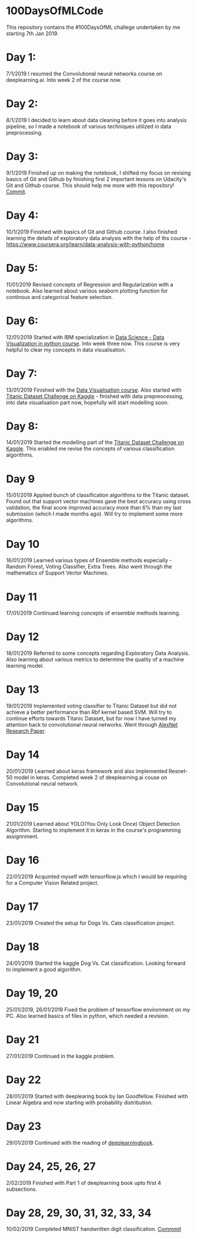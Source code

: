 # 100DaysOfMLCode
This repository contains the #100DaysOfML challege undertaken by me starting 7th Jan 2019.

# Day 1:
7/1/2019
I resumed the Convolutional neural networks course on deeplearning.ai. Into week 2 of the course now.

# Day 2:
8/1/2019
I decided to learn about data cleaning before it goes into analysis pipeline, so I made a notebook of various techniques utilized in data preprocessing.

# Day 3:
9/1/2019
Finished up on making the notebook, I shifted my focus on revising basics of  Git and Github by finishing first 2 important lessons on Udacity's Git and Github course. This should help me more with this repository! [Commit](https://github.com/AtharvaPagare/Data-Preprocessing/blob/master/Data-Preprocessing.ipynb).

# Day 4:
10/1/2019
Finished with basics of Git and Github course. I also finished learning the details of exploratory data analysis with the help of ths course - https://www.coursera.org/learn/data-analysis-with-python/home

# Day 5:
11/01/2019
Revised concepts of Regression and Regularization with a notebook. Also learned about various seaborn plotting function for continous and categorical feature selection.

# Day 6:
12/01/2019
Started with IBM specialization in [Data Science - Data Visualization in python course](https://www.coursera.org/learn/python-for-data-visualization/). Into week three now. This course is very helpful to clear my concepts in data visualisation.

# Day 7:
13/01/2019
Finished with the [Data Visualisation course](https://www.coursera.org/learn/python-for-data-visualization/). Also started with [Titanic Dataset Challenge on Kaggle](https://www.kaggle.com/c/titanic) - finished with data prepreocessing, into data visualisation part now, hopefully will start modelling soon.

# Day 8:
14/01/2019
Started the modelling part of the [Titanic Dataset Challenge on Kaggle](https://www.kaggle.com/c/titanic). This enabled me revise the concepts of various classification algorithms.

# Day 9
15/01/2019
Applied bunch of classification algorithms to the Titanic dataset. Found out that support vector machines gave the best accuracy using cross validation, the final score improved accuracy more than 6% than my last submission (which I made months ago). Will try to implement some more algorithms.

# Day 10
16/01/2019
Learned various types of Ensemble methods especially - Random Forest, Voting Classifier, Extra Trees. Also went through the mathematics of Support Vector Machines.

# Day 11
17/01/2019
Continued learning concepts of ensemble methods learning.

# Day 12 
18/01/2019
Referred to some concepts regarding Exploratory Data Analysis. Also learning about various metrics to determine the quality of a machine learning model.

# Day 13
19/01/2019
Implemented voting classifier to Titanic Dataset but did not achieve a better performance than Rbf kernel based SVM. Will try to continue efforts towards Titanic Dataset, but for now I have turned my attention back to convolutional neural networks. Went through [AlexNet Research Paper](https://papers.nips.cc/paper/4824-imagenet-classification-with-deep-convolutional-neural-networks.pdf).

# Day 14 
20/01/2019
Learned about keras framework and also implemented Resnet-50 model in keras. Completed week 2 of deeplearning.ai couse on Convolutional neural network. 

# Day 15
21/01/2019
Learned about YOLO(You Only Look Once) Object Detection Algorithm. Starting to implement it in keras in the course's programming assignnment.

# Day 16
22/01/2019
Acquinted myself with tensorflow.js which I would be requiring for a Computer Vision Related project.

# Day 17
23/01/2019
Created the setup for Dogs Vs. Cats classification project. 

# Day 18
24/01/2019
Started the kaggle Dog Vs. Cat classification. Looking forward to implement a good algorithm.

# Day 19, 20
25/01/2019, 26/01/2019
Fixed the problem of tensorflow environment on my PC. Also learned basics of files in python, which needed a revision.

# Day 21
27/01/2019
Continued in the kaggle problem.

# Day 22
28/01/2019
Started with deeplearing book by Ian Goodfellow. Finished with Linear Algebra and now starting with probability distribution.

# Day 23
29/01/2019
Continued with the reading of [deeplearningbook](https://www.deeplearningbook.org/).

# Day 24, 25, 26, 27
2/02/2019
Finished with Part 1 of deeplearning book upto first 4 subsections.

# Day 28, 29, 30, 31, 32, 33, 34 
10/02/2019
Completed MNIST handwritten digit classification. [Commmit](https://github.com/AtharvaPagare/MNIST_Keras)
